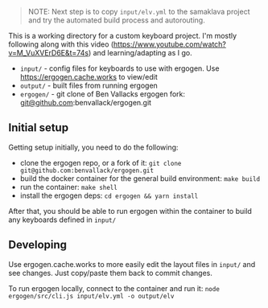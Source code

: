 > NOTE: Next step is to copy `input/elv.yml` to the samaklava project and try the 
> automated build process and autorouting.

This is a working directory for a custom keyboard project.  I'm mostly following along with this video (https://www.youtube.com/watch?v=M_VuXVErD6E&t=74s) and learning/adapting as I go.

* `input/` - config files for keyboards to use with ergogen. Use https://ergogen.cache.works to view/edit
* `output/` - built files from running ergogen
* `ergogen/` - git clone of Ben Vallacks ergogen fork: git@github.com:benvallack/ergogen.git

## Initial setup

Getting setup initially, you need to do the following:

* clone the ergogen repo, or a fork of it: `git clone git@github.com:benvallack/ergogen.git`
* build the docker container for the general build environment: `make build`
* run the container: `make shell`
* install the ergogen deps: `cd ergogen && yarn install`

After that, you should be able to run ergogen within the container to build any keyboards defined in `input/`

## Developing

Use ergogen.cache.works to more easily edit the layout files in `input/` and see changes.  Just copy/paste them back to commit changes.

To run ergogen locally, connect to the container and run it: `node ergogen/src/cli.js input/elv.yml -o output/elv`